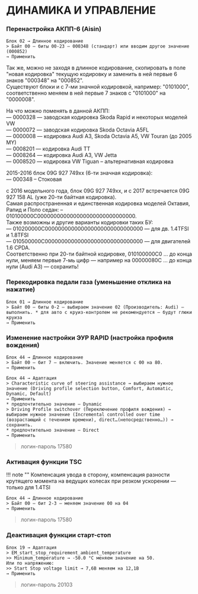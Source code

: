 # ДИНАМИКА И УПРАВЛЕНИЕ

### Перенастройка АКПП-6 (Aisin)
```
Блок 02 → Длинное кодирование  
> Байт 00 – биты 00-23 – 000348 (стандарт) или вводим другое значение (000852)
→ Применить
```

Так же, можно не заходя в длинное кодирование, скопировать в поле "новая кодировка" текущую кодировку и заменить в ней первые 6 знаков "000348" на "000852".  
Существуют блоки и с 7-ми значной кодировкой, например: "0101000", соответственно меняем в ней первые 7 знаков с "0101000" на "0000008".  

На что можно поменять в данной АКПП:  
— 0000328 — заводская кодировка Skoda Rapid и некоторых моделей VW  
— 0000072 — заводская кодировка Skoda Octavia A5FL  
— 0000008 — кодировка Audi A3, Skoda Octavia A5, VW Touran (до 2005 MY)  
— 0008201 — кодировка Audi TT  
— 0008264 — кодировка Audi A3, VW Jetta  
— 0008520 — кодировка VW Tiguan – альтернативная кодировка  

2015-2016 блок 09G 927 749хх (6-ти значная кодировка):  
— 000348 – Стоковая  

с 2016 модельного года, блок 09G 927 749xx, и с 2017 встречается 09G 927 158 AL (уже 20-ти байтная кодировка).   
Самая распространенная и единственная кодировка моделей Октавия, Рапид и Поло седан: – 010100000C000000000000000000000000000000.  
Также возможны и другие варианты кодировки таких БУ:  
— 010200000C000000000000000000000000000000 — для дв. 1.4TFSI и 1.8TFSI  
— 010500000C000000000000000000000000000000 — для двигателей 1.6 CPDA.  
Соответственно при 20-ти байтной кодировке, 010100000C0 … до конца нули, меняем первые 7-мь цифр — например на 00000080C … до конца нули (Audi A3) — сохранить!

### Перекодировка педали газа (уменьшение отклика на нажатие)
```
Блок 01 → Длинное кодирование  
> Байт 00 – биты 0-2 – выбираем значение 02 (Производитель: Audi) – выполнить. * для авто с круиз-контролем не рекомендуется — будут глюки круиза
→ Применить
```

### Изменение настройки ЭУР RAPID (настройка профиля вождения)
```
Блок 44 → Длинное кодирование  
> Байт 00 – бит 7 – включить. Значение меняется с 00 на 80.
→ Применить
```

```
Блок 44 → Адаптация
> Characteristic curve of steering assistance → выбираем нужное значение (Driving profile selection button, Comfort, Automatic, Dynamic, Default)
→ Применить
* предпочтительно значение – Dynamic
> Driving Profile switchover (Переключение профиля вождения) → выбираем нужное значение (Incremental controlled over time (возрастающий с течением времени), direct…(непосредственно…)) → сохранить.
* предпочтительно значение – Direct
→ Применить
```
> логин-пароль 17580

### Активация функции TSC 

!!! note ""
    Компенсация увода в сторону, компенсация разности крутящего момента на ведущих колесах при резком ускорении — только для 1.4TSI

```
Блок 44 → Длинное кодирование  
> Байт 00 – бит 2-3 – меняем значение 00 на 04
→ Применить
```
> логин-пароль 17580

### Деактивация функции старт-стоп
```
Блок 19 → Адаптация
> EM_start_stop_requirement_ambient_temperature
>> Minimum_temperature → -50.0 °C меняем значение на 50.
Или по напряжению:
>> Start Stop voltage limit → 7,6В меняем на 12,1В
→ Применить
```
> логин-пароль 20103